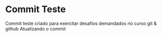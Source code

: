 # Commit Teste

Commit teste criado para exercitar desafios demandados no curso git & github
Atualizando o commit